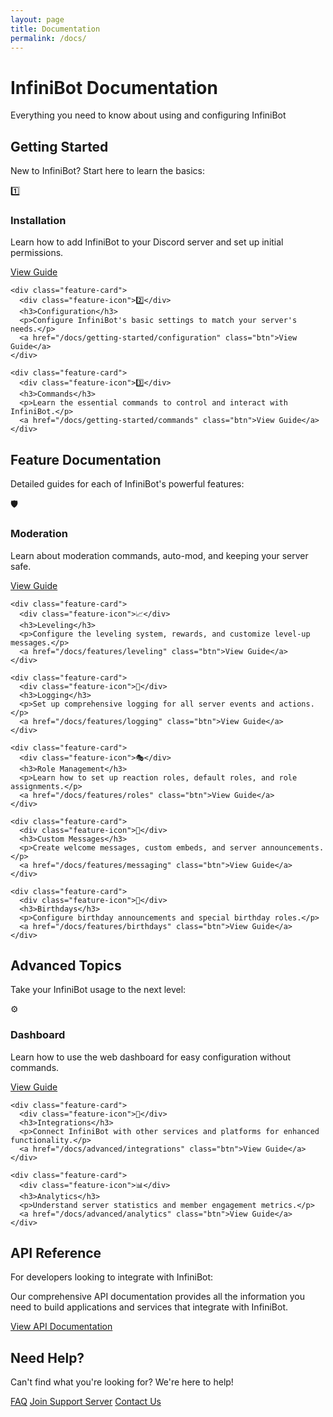 ```yaml
---
layout: page
title: Documentation
permalink: /docs/
---
```


<div class="hero animate-fade-in">
  <h1>InfiniBot Documentation</h1>
  <p>Everything you need to know about using and configuring InfiniBot</p>
</div>

<div class="card">
  <h2>Getting Started</h2>
  <p>New to InfiniBot? Start here to learn the basics:</p>
  
  <div class="feature-grid">
    <div class="feature-card">
      <div class="feature-icon">1️⃣</div>
      <h3>Installation</h3>
      <p>Learn how to add InfiniBot to your Discord server and set up initial permissions.</p>
      <a href="/docs/getting-started/installation" class="btn">View Guide</a>
    </div>
    
    <div class="feature-card">
      <div class="feature-icon">2️⃣</div>
      <h3>Configuration</h3>
      <p>Configure InfiniBot's basic settings to match your server's needs.</p>
      <a href="/docs/getting-started/configuration" class="btn">View Guide</a>
    </div>
    
    <div class="feature-card">
      <div class="feature-icon">3️⃣</div>
      <h3>Commands</h3>
      <p>Learn the essential commands to control and interact with InfiniBot.</p>
      <a href="/docs/getting-started/commands" class="btn">View Guide</a>
    </div>
  </div>
</div>

<div class="card">
  <h2>Feature Documentation</h2>
  <p>Detailed guides for each of InfiniBot's powerful features:</p>
  
  <div class="feature-grid">
    <div class="feature-card">
      <div class="feature-icon">🛡️</div>
      <h3>Moderation</h3>
      <p>Learn about moderation commands, auto-mod, and keeping your server safe.</p>
      <a href="/docs/features/moderation" class="btn">View Guide</a>
    </div>
    
    <div class="feature-card">
      <div class="feature-icon">📈</div>
      <h3>Leveling</h3>
      <p>Configure the leveling system, rewards, and customize level-up messages.</p>
      <a href="/docs/features/leveling" class="btn">View Guide</a>
    </div>
    
    <div class="feature-card">
      <div class="feature-icon">📝</div>
      <h3>Logging</h3>
      <p>Set up comprehensive logging for all server events and actions.</p>
      <a href="/docs/features/logging" class="btn">View Guide</a>
    </div>
    
    <div class="feature-card">
      <div class="feature-icon">🎭</div>
      <h3>Role Management</h3>
      <p>Learn how to set up reaction roles, default roles, and role assignments.</p>
      <a href="/docs/features/roles" class="btn">View Guide</a>
    </div>
    
    <div class="feature-card">
      <div class="feature-icon">💬</div>
      <h3>Custom Messages</h3>
      <p>Create welcome messages, custom embeds, and server announcements.</p>
      <a href="/docs/features/messaging" class="btn">View Guide</a>
    </div>
    
    <div class="feature-card">
      <div class="feature-icon">🎂</div>
      <h3>Birthdays</h3>
      <p>Configure birthday announcements and special birthday roles.</p>
      <a href="/docs/features/birthdays" class="btn">View Guide</a>
    </div>
  </div>
</div>

<div class="card">
  <h2>Advanced Topics</h2>
  <p>Take your InfiniBot usage to the next level:</p>
  
  <div class="feature-grid">
    <div class="feature-card">
      <div class="feature-icon">⚙️</div>
      <h3>Dashboard</h3>
      <p>Learn how to use the web dashboard for easy configuration without commands.</p>
      <a href="/docs/advanced/dashboard" class="btn">View Guide</a>
    </div>
    
    <div class="feature-card">
      <div class="feature-icon">🔄</div>
      <h3>Integrations</h3>
      <p>Connect InfiniBot with other services and platforms for enhanced functionality.</p>
      <a href="/docs/advanced/integrations" class="btn">View Guide</a>
    </div>
    
    <div class="feature-card">
      <div class="feature-icon">📊</div>
      <h3>Analytics</h3>
      <p>Understand server statistics and member engagement metrics.</p>
      <a href="/docs/advanced/analytics" class="btn">View Guide</a>
    </div>
  </div>
</div>

<div class="card">
  <h2>API Reference</h2>
  <p>For developers looking to integrate with InfiniBot:</p>
  <p>Our comprehensive API documentation provides all the information you need to build applications and services that integrate with InfiniBot.</p>
  <a href="/docs/api" class="btn">View API Documentation</a>
</div>

<div class="card">
  <h2>Need Help?</h2>
  <p>Can't find what you're looking for? We're here to help!</p>
  <div class="btn-group">
    <a href="/docs/faq" class="btn">FAQ</a>
    <a href="https://discord.gg/infinibot" class="btn btn-secondary">Join Support Server</a>
    <a href="/contact" class="btn btn-accent">Contact Us</a>
  </div>
</div>
